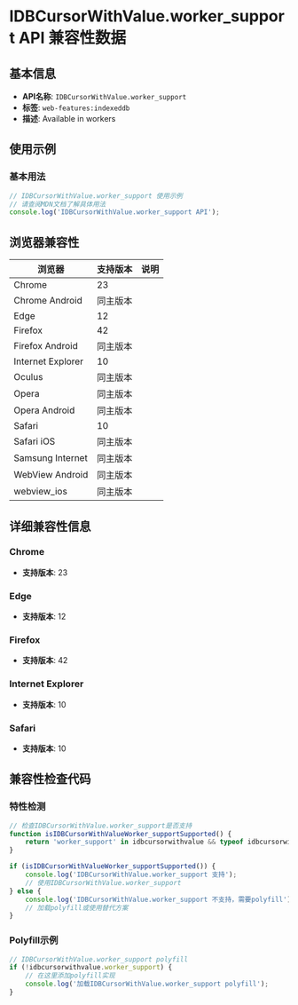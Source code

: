 # IDBCursorWithValue.worker_support API 兼容性数据

## 基本信息

- **API名称**: `IDBCursorWithValue.worker_support`
- **标签**: `web-features:indexeddb`
- **描述**: Available in workers

## 使用示例

### 基本用法

```javascript
// IDBCursorWithValue.worker_support 使用示例
// 请查阅MDN文档了解具体用法
console.log('IDBCursorWithValue.worker_support API');
```

## 浏览器兼容性

| 浏览器 | 支持版本 | 说明 |
|--------|----------|------|
| Chrome | 23 |  |
| Chrome Android | 同主版本 |  |
| Edge | 12 |  |
| Firefox | 42 |  |
| Firefox Android | 同主版本 |  |
| Internet Explorer | 10 |  |
| Oculus | 同主版本 |  |
| Opera | 同主版本 |  |
| Opera Android | 同主版本 |  |
| Safari | 10 |  |
| Safari iOS | 同主版本 |  |
| Samsung Internet | 同主版本 |  |
| WebView Android | 同主版本 |  |
| webview_ios | 同主版本 |  |

## 详细兼容性信息

### Chrome

- **支持版本**: 23

### Edge

- **支持版本**: 12

### Firefox

- **支持版本**: 42

### Internet Explorer

- **支持版本**: 10

### Safari

- **支持版本**: 10

## 兼容性检查代码

### 特性检测

```javascript
// 检查IDBCursorWithValue.worker_support是否支持
function isIDBCursorWithValueWorker_supportSupported() {
    return 'worker_support' in idbcursorwithvalue && typeof idbcursorwithvalue.worker_support === 'function';
}

if (isIDBCursorWithValueWorker_supportSupported()) {
    console.log('IDBCursorWithValue.worker_support 支持');
    // 使用IDBCursorWithValue.worker_support
} else {
    console.log('IDBCursorWithValue.worker_support 不支持，需要polyfill');
    // 加载polyfill或使用替代方案
}
```

### Polyfill示例

```javascript
// IDBCursorWithValue.worker_support polyfill
if (!idbcursorwithvalue.worker_support) {
    // 在这里添加polyfill实现
    console.log('加载IDBCursorWithValue.worker_support polyfill');
}
```

